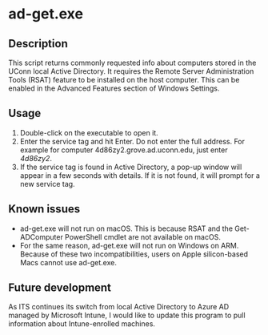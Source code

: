 # ad-get.exe
## Description
This script returns commonly requested info about computers stored in the UConn local Active Directory. It requires the Remote Server Administration Tools (RSAT) feature to be installed on the host computer. This can be enabled in the Advanced Features section of Windows Settings.
## Usage
1. Double-click on the executable to open it.
2. Enter the service tag and hit Enter. Do not enter the full address. For example for computer 4d86zy2.grove.ad.uconn.edu, just enter *4d86zy2*.
3. If the service tag is found in Active Directory, a pop-up window will appear in a few seconds with details. If it is not found, it will prompt for a new service tag.
## Known issues
- ad-get.exe will not run on macOS. This is because RSAT and the Get-ADComputer PowerShell cmdlet are not available on macOS.
- For the same reason, ad-get.exe will not run on Windows on ARM. Because of these two incompatibilities, users on Apple silicon-based Macs cannot use ad-get.exe.
## Future development
As ITS continues its switch from local Active Directory to Azure AD managed by Microsoft Intune, I would like to update this program to pull information about Intune-enrolled machines.
